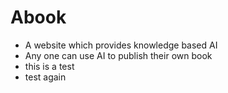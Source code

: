 # Abook
- A website which provides knowledge based AI
- Any one can use AI to publish their own book
- this is a test
- test again